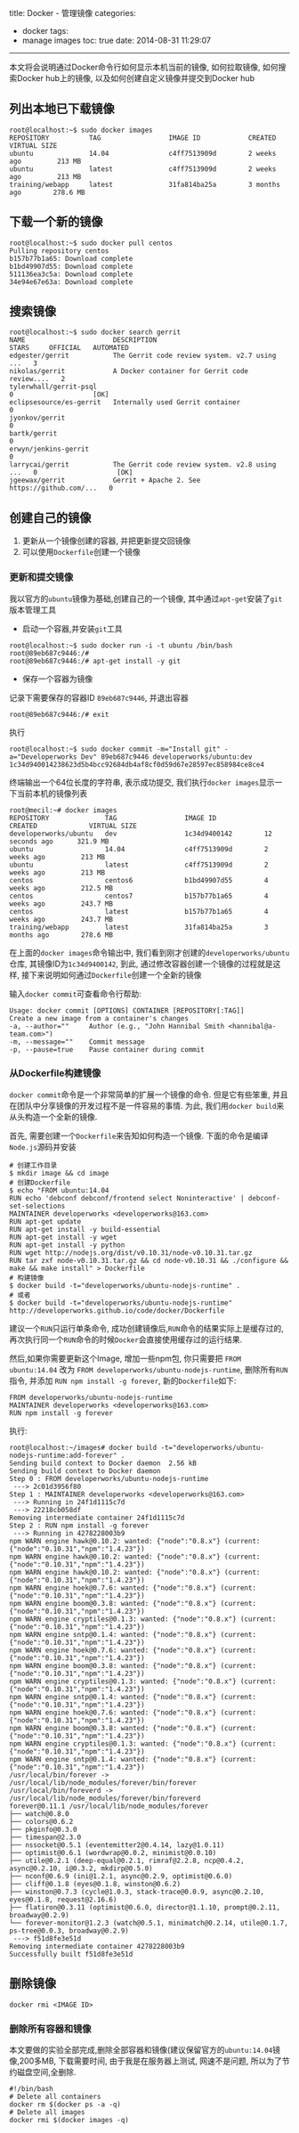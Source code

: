 title: Docker - 管理镜像
categories:
  - docker
tags:
  - manage images
toc: true
date: 2014-08-31 11:29:07
---

本文将会说明通过Docker命令行如何显示本机当前的镜像, 如何拉取镜像, 如何搜索Docker hub上的镜像, 以及如何创建自定义镜像并提交到Docker hub

<!--more-->

## 列出本地已下载镜像

```
root@localhost:~$ sudo docker images
REPOSITORY          TAG                 IMAGE ID            CREATED             VIRTUAL SIZE
ubuntu              14.04               c4ff7513909d        2 weeks ago         213 MB
ubuntu              latest              c4ff7513909d        2 weeks ago         213 MB
training/webapp     latest              31fa814ba25a        3 months ago        278.6 MB
```

## 下载一个新的镜像

```
root@localhost:~$ sudo docker pull centos
Pulling repository centos
b157b77b1a65: Download complete
b1bd49907d55: Download complete
511136ea3c5a: Download complete
34e94e67e63a: Download complete
```

## 搜索镜像

```
root@localhost:~$ sudo docker search gerrit
NAME                      DESCRIPTION                                     STARS     OFFICIAL   AUTOMATED
edgester/gerrit           The Gerrit code review system. v2.7 using ...   3
nikolas/gerrit            A Docker container for Gerrit code review....   2
tylerwhall/gerrit-psql                                                    0                    [OK]
eclipsesource/es-gerrit   Internally used Gerrit container                0
jyonkov/gerrit                                                            0
bartk/gerrit                                                              0
erwyn/jenkins-gerrit                                                      0
larrycai/gerrit           The Gerrit code review system. v2.8 using ...   0                    [OK]
jgeewax/gerrit            Gerrit + Apache 2. See https://github.com/...   0
```

## 创建自己的镜像

1. 更新从一个镜像创建的容器, 并把更新提交回镜像
2. 可以使用`Dockerfile`创建一个镜像

### 更新和提交镜像

我以官方的`ubuntu`镜像为基础,创建自己的一个镜像, 其中通过`apt-get`安装了`git`版本管理工具

- 启动一个容器,并安装`git`工具

```
root@localhost:~$ sudo docker run -i -t ubuntu /bin/bash
root@89eb687c9446:/#
root@89eb687c9446:/# apt-get install -y git
```

- 保存一个容器为镜像

记录下需要保存的容器ID `89eb687c9446`, 并退出容器

```
root@89eb687c9446:/# exit
```

执行

```
root@localhost:~$ sudo docker commit -m="Install git" -a="Developerworks Dev" 89eb687c9446 developerworks/ubuntu:dev
1c34d940014238623d5b4bcc92684db4af8cf0d59d67e28597ec858984ce8ce4
```

终端输出一个64位长度的字符串, 表示成功提交, 我们执行`docker images`显示一下当前本机的镜像列表

```
root@mecil:~# docker images
REPOSITORY              TAG                 IMAGE ID            CREATED             VIRTUAL SIZE
developerworks/ubuntu   dev                 1c34d9400142        12 seconds ago      321.9 MB
ubuntu                  14.04               c4ff7513909d        2 weeks ago         213 MB
ubuntu                  latest              c4ff7513909d        2 weeks ago         213 MB
centos                  centos6             b1bd49907d55        4 weeks ago         212.5 MB
centos                  centos7             b157b77b1a65        4 weeks ago         243.7 MB
centos                  latest              b157b77b1a65        4 weeks ago         243.7 MB
training/webapp         latest              31fa814ba25a        3 months ago        278.6 MB
```

在上面的`docker images`命令输出中, 我们看到刚才创建的`developerworks/ubuntu`仓库, 其镜像ID为`1c34d9400142`, 到此, 通过修改容器创建一个镜像的过程就是这样, 接下来说明如何通过`Dockerfile`创建一个全新的镜像

输入`docker commit`可查看命令行帮助:

```
Usage: docker commit [OPTIONS] CONTAINER [REPOSITORY[:TAG]]
Create a new image from a container's changes
-a, --author=""     Author (e.g., "John Hannibal Smith <hannibal@a-team.com>")
-m, --message=""    Commit message
-p, --pause=true    Pause container during commit
```

### 从Dockerfile构建镜像

`docker commit`命令是一个非常简单的扩展一个镜像的命令. 但是它有些笨重, 并且在团队中分享镜像的开发过程不是一件容易的事情. 为此, 我们用`docker build`来从头构造一个全新的镜像.

首先, 需要创建一个`Dockerfile`来告知如何构造一个镜像. 下面的命令是编译`Node.js`源码并安装

```
# 创建工作目录
$ mkdir image && cd image
# 创建Dockerfile
$ echo "FROM ubuntu:14.04
RUN echo 'debconf debconf/frontend select Noninteractive' | debconf-set-selections
MAINTAINER developerworks <developerworks@163.com>
RUN apt-get update
RUN apt-get install -y build-essential
RUN apt-get install -y wget
RUN apt-get install -y python
RUN wget http://nodejs.org/dist/v0.10.31/node-v0.10.31.tar.gz
RUN tar zxf node-v0.10.31.tar.gz && cd node-v0.10.31 && ./configure && make && make install" > Dockerfile
# 构建镜像
$ docker build -t="developerworks/ubuntu-nodejs-runtime" .
# 或者
$ docker build -t="developerworks/ubuntu-nodejs-runtime" http://developerworks.github.io/code/docker/Dockerfile
```

建议一个`RUN`只运行单条命令, 成功创建镜像后,`RUN`命令的结果实际上是缓存过的, 再次执行同一个`RUN`命令的时候`Docker`会直接使用缓存过的运行结果.

然后,如果你需要更新这个Image, 增加一些npm包, 你只需要把 `FROM ubuntu:14.04` 改为 `FROM developerworks/ubuntu-nodejs-runtime`, 删除所有`RUN`指令, 并添加 `RUN npm install -g forever`, 新的`Dockerfile`如下:

```
FROM developerworks/ubuntu-nodejs-runtime
MAINTAINER developerworks <developerworks@163.com>
RUN npm install -g forever
```

执行:

```
root@localhost:~/images# docker build -t="developerworks/ubuntu-nodejs-runtime:add-forever" .
Sending build context to Docker daemon  2.56 kB
Sending build context to Docker daemon
Step 0 : FROM developerworks/ubuntu-nodejs-runtime
 ---> 2c01d3956f80
Step 1 : MAINTAINER developerworks <developerworks@163.com>
 ---> Running in 24f1d1115c7d
 ---> 22218cb058df
Removing intermediate container 24f1d1115c7d
Step 2 : RUN npm install -g forever
 ---> Running in 4278228003b9
npm WARN engine hawk@0.10.2: wanted: {"node":"0.8.x"} (current: {"node":"0.10.31","npm":"1.4.23"})
npm WARN engine hawk@0.10.2: wanted: {"node":"0.8.x"} (current: {"node":"0.10.31","npm":"1.4.23"})
npm WARN engine hawk@0.10.2: wanted: {"node":"0.8.x"} (current: {"node":"0.10.31","npm":"1.4.23"})
npm WARN engine hoek@0.7.6: wanted: {"node":"0.8.x"} (current: {"node":"0.10.31","npm":"1.4.23"})
npm WARN engine boom@0.3.8: wanted: {"node":"0.8.x"} (current: {"node":"0.10.31","npm":"1.4.23"})
npm WARN engine cryptiles@0.1.3: wanted: {"node":"0.8.x"} (current: {"node":"0.10.31","npm":"1.4.23"})
npm WARN engine sntp@0.1.4: wanted: {"node":"0.8.x"} (current: {"node":"0.10.31","npm":"1.4.23"})
npm WARN engine hoek@0.7.6: wanted: {"node":"0.8.x"} (current: {"node":"0.10.31","npm":"1.4.23"})
npm WARN engine boom@0.3.8: wanted: {"node":"0.8.x"} (current: {"node":"0.10.31","npm":"1.4.23"})
npm WARN engine cryptiles@0.1.3: wanted: {"node":"0.8.x"} (current: {"node":"0.10.31","npm":"1.4.23"})
npm WARN engine sntp@0.1.4: wanted: {"node":"0.8.x"} (current: {"node":"0.10.31","npm":"1.4.23"})
npm WARN engine hoek@0.7.6: wanted: {"node":"0.8.x"} (current: {"node":"0.10.31","npm":"1.4.23"})
npm WARN engine boom@0.3.8: wanted: {"node":"0.8.x"} (current: {"node":"0.10.31","npm":"1.4.23"})
npm WARN engine cryptiles@0.1.3: wanted: {"node":"0.8.x"} (current: {"node":"0.10.31","npm":"1.4.23"})
npm WARN engine sntp@0.1.4: wanted: {"node":"0.8.x"} (current: {"node":"0.10.31","npm":"1.4.23"})
/usr/local/bin/forever -> /usr/local/lib/node_modules/forever/bin/forever
/usr/local/bin/foreverd -> /usr/local/lib/node_modules/forever/bin/foreverd
forever@0.11.1 /usr/local/lib/node_modules/forever
├── watch@0.8.0
├── colors@0.6.2
├── pkginfo@0.3.0
├── timespan@2.3.0
├── nssocket@0.5.1 (eventemitter2@0.4.14, lazy@1.0.11)
├── optimist@0.6.1 (wordwrap@0.0.2, minimist@0.0.10)
├── utile@0.2.1 (deep-equal@0.2.1, rimraf@2.2.8, ncp@0.4.2, async@0.2.10, i@0.3.2, mkdirp@0.5.0)
├── nconf@0.6.9 (ini@1.2.1, async@0.2.9, optimist@0.6.0)
├── cliff@0.1.8 (eyes@0.1.8, winston@0.6.2)
├── winston@0.7.3 (cycle@1.0.3, stack-trace@0.0.9, async@0.2.10, eyes@0.1.8, request@2.16.6)
├── flatiron@0.3.11 (optimist@0.6.0, director@1.1.10, prompt@0.2.11, broadway@0.2.9)
└── forever-monitor@1.2.3 (watch@0.5.1, minimatch@0.2.14, utile@0.1.7, ps-tree@0.0.3, broadway@0.2.9)
 ---> f51d8fe3e51d
Removing intermediate container 4278228003b9
Successfully built f51d8fe3e51d
```

## 删除镜像

```
docker rmi <IMAGE ID>
```

### 删除所有容器和镜像

本文要做的实验全部完成,删除全部容器和镜像(建议保留官方的`ubuntu:14.04`镜像,200多MB, 下载需要时间, 由于我是在服务器上测试, 网速不是问题, 所以为了节约磁盘空间,全删除.

```
#!/bin/bash
# Delete all containers
docker rm $(docker ps -a -q)
# Delete all images
docker rmi $(docker images -q)
```





